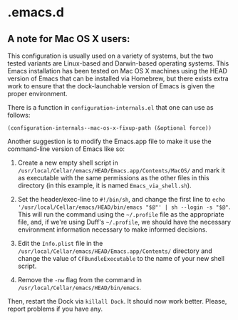 # .emacs.d

## A note for Mac OS X users:

This configuration is usually used on a variety of systems, but the two tested variants are Linux-based and Darwin-based operating systems.
This Emacs installation has been tested on Mac OS X machines using the HEAD version of Emacs that can be installed via Homebrew, but there exists extra work to ensure that the dock-launchable version of Emacs is given the proper environment.

There is a function in `configuration-internals.el` that one can use as follows:

```emacslisp
(configuration-internals--mac-os-x-fixup-path (&optional force))
```

Another suggestion is to modify the Emacs.app file to make it use the command-line version of Emacs like so:

1. Create a new empty shell script in `/usr/local/Cellar/emacs/HEAD/Emacs.app/Contents/MacOS/` and mark it as executable with the same permissions as the other files in this directory (in this example, it is named `Emacs_via_shell.sh`).

2. Set the header/exec-line to `#!/bin/sh`, and change the first line to `echo '/usr/local/Cellar/emacs/HEAD/bin/emacs "$@"' | sh --login -s "$@"`.
This will run the command using the `~/.profile` file as the appropriate file, and, if we're using Duff's `~/.profile`, we should have the necessary environment information necessary to make informed decisions.

3. Edit the `Info.plist` file in the `/usr/local/Cellar/emacs/HEAD/Emacs.app/Contents/` directory and change the value of `CFBundleExecutable` to the name of your new shell script.

4. Remove the `-nw` flag from the command in `/usr/local/Cellar/emacs/HEAD/bin/emacs`.

Then, restart the Dock via `killall Dock`. It should now work better.  Please, report problems if you have any.
